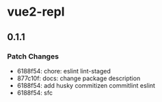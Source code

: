 # vue2-repl

## 0.1.1

### Patch Changes

- 6188f54: chore: eslint lint-staged
- 877c10f: docs: change package description
- 6188f54: add husky commitizen commitlint eslint
- 6188f54: sfc
